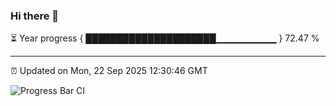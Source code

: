 ### Hi there 👋

⏳ Year progress { █████████████████████▁▁▁▁▁▁▁▁▁ } 72.47 %

---

⏰ Updated on Mon, 22 Sep 2025 12:30:46 GMT

![Progress Bar CI](https://github.com/liununu/liununu/workflows/Progress%20Bar%20CI/badge.svg)
